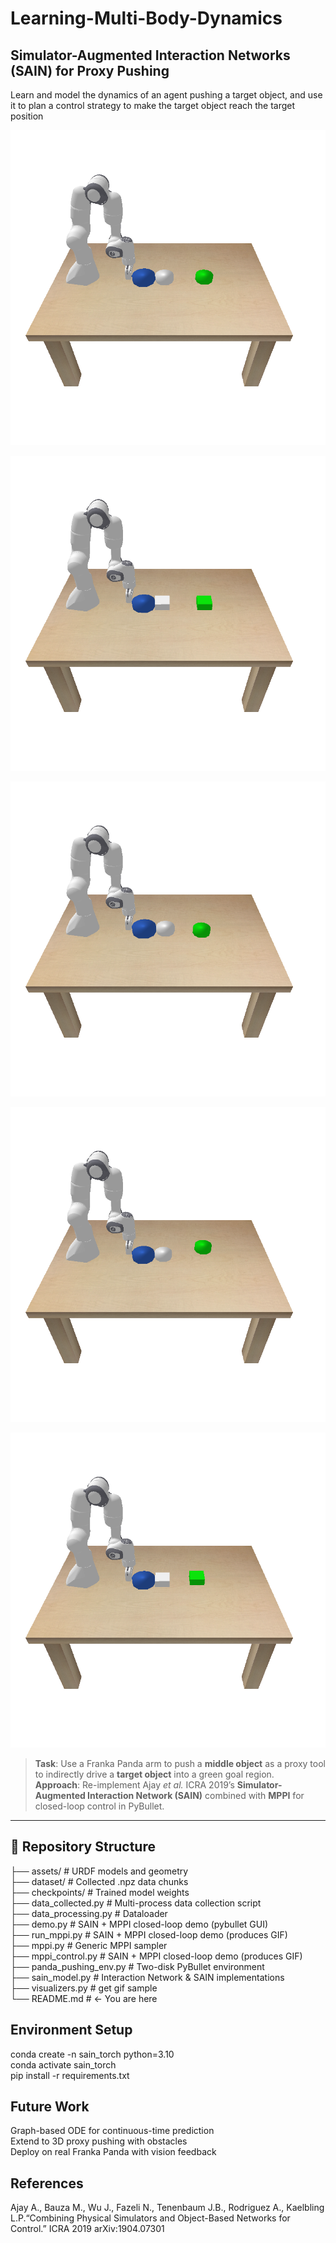 # Learning-Multi-Body-Dynamics
## Simulator-Augmented Interaction Networks (SAIN) for Proxy Pushing  
Learn and model the dynamics of an agent pushing a target object, and use it to plan a control strategy to make the target object reach the target position  


![SAIN Demo1](pushing_visualization.gif)

![SAIN Demo2](pushing_visualization_1.gif)

![SAIN Demo3](pushing_visualization_2.gif)

![SAIN Demo4](pushing_visualization_3.gif)

![SAIN Demo5](pushing_visualization_4.gif)


> **Task**: Use a Franka Panda arm to push a **middle object**  as a proxy tool to indirectly drive a **target object**  into a green goal region.    
> **Approach**: Re-implement Ajay *et al.* ICRA 2019’s **Simulator-Augmented Interaction Network (SAIN)** combined with **MPPI** for closed-loop control in PyBullet.  

---

## 📂 Repository Structure  
├── assets/ # URDF models and geometry  
├── dataset/ # Collected .npz data chunks   
├── checkpoints/ # Trained model weights   
├── data_collected.py # Multi-process data collection script  
├── data_processing.py # Dataloader   
├── demo.py # SAIN + MPPI closed-loop demo (pybullet GUI)   
├── run_mppi.py # SAIN + MPPI closed-loop demo (produces GIF)   
├── mppi.py # Generic MPPI sampler   
├── mppi_control.py # SAIN + MPPI closed-loop demo (produces GIF)   
├── panda_pushing_env.py # Two-disk PyBullet environment   
├── sain_model.py # Interaction Network & SAIN implementations   
├── visualizers.py # get gif sample  
└── README.md # ← You are here  

## Environment Setup
conda create -n sain_torch python=3.10  
conda activate sain_torch  
pip install -r requirements.txt  

## Future Work
Graph-based ODE for continuous-time prediction  
Extend to 3D proxy pushing with obstacles  
Deploy on real Franka Panda with vision feedback  

## References
Ajay A., Bauza M., Wu J., Fazeli N., Tenenbaum J.B., Rodriguez A., Kaelbling L.P.“Combining Physical Simulators and Object-Based Networks for Control.” ICRA 2019 arXiv:1904.07301  
